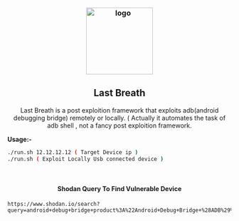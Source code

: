 <h3 align="center"><img src="http://pixelartmaker-data-78746291193.nyc3.digitaloceanspaces.com/image/0e0395890e1630e.png" alt="logo" height="150px"></h3>
<p align="center">
  <h2 align="center">Last Breath </h2>
 <p align="center">Last Breath is a post exploition framework that exploits adb(android debugging bridge) remotely or locally. ( Actually it automates the task of adb shell , not a fancy post exploition framework.</p>
 
 <b>Usage:-</b><br>
 ```bash
 ./run.sh 12.12.12.12 ( Target Device ip )
 ./run.sh ( Exploit Locally Usb connected device )
 ```
 <br/>
 <h4 align="center">
  Shodan Query To Find Vulnerable Device
  </h4>
  
  
 ``` 
 https://www.shodan.io/search?query=android+debug+bridge+product%3A%22Android+Debug+Bridge+%28ADB%29%22+%22Name%22
 ```
 
  </p>
